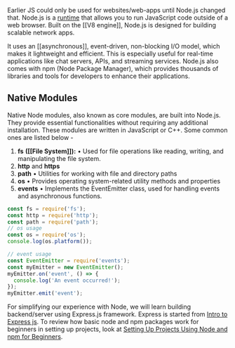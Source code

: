 Earlier JS could only be used for websites/web-apps until Node.js changed that. Node.js is a [runtime](../Runtime.md) that allows you to run JavaScript code outside of a web browser. Built on the [[V8 engine]], Node.js is designed for building scalable network apps.

It uses an [[asynchronous]], event-driven, non-blocking I/O model, which makes it lightweight and efficient. This is especially useful for real-time applications like chat servers, APIs, and streaming services. Node.js also comes with npm (Node Package Manager), which provides thousands of libraries and tools for developers to enhance their applications.

## Native Modules

Native Node modules, also known as core modules, are built into Node.js. They provide essential functionalities without requiring any additional installation. These modules are written in JavaScript or C++. Some common ones are listed below -

1. **fs** **([[File System]]):**
	• Used for file operations like reading, writing, and manipulating the file system.
2. **http** and **https**
3. **path**
	• Utilities for working with file and directory paths
4. **os**
	• Provides operating system-related utility methods and properties
5. **events**
	• Implements the EventEmitter class, used for handling events and asynchronous functions.

```js
const fs = require('fs');
const http = require('http');
const path = require('path');
// os usage
const os = require('os');
console.log(os.platform());

// event usage
const EventEmitter = require('events');
const myEmitter = new EventEmitter();
myEmitter.on('event', () => {
  console.log('An event occurred!');
});
myEmitter.emit('event');
```

For simplifying our experience with Node, we will learn building backend/server using Express.js framework. Express is started from [Intro to Express js](../Expressjs/0-Intro.md). To review how basic node and npm packages work for beginners in setting up projects, look at [Setting Up Projects Using Node and npm for Beginners](../Setting%20Up%20Projects%20Using%20Node%20and%20npm%20for%20Beginners.md). 